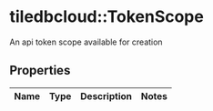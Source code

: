 # tiledbcloud::TokenScope

An api token scope available for creation
## Properties
Name | Type | Description | Notes
------------ | ------------- | ------------- | -------------


